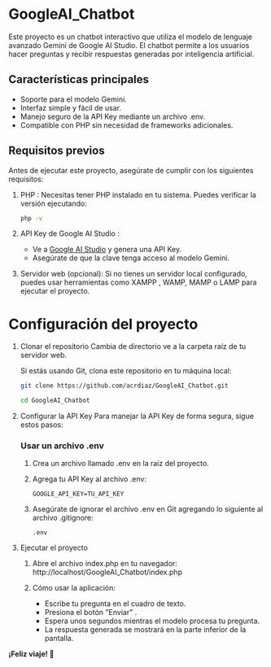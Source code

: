 # GoogleAI_Chatbot

Este proyecto es un chatbot interactivo que utiliza el modelo de lenguaje avanzado Gemini de Google AI Studio. El chatbot permite a los usuarios hacer preguntas y recibir respuestas generadas por inteligencia artificial.

## Características principales

- Soporte para el modelo Gemini.
- Interfaz simple y fácil de usar.
- Manejo seguro de la API Key mediante un archivo .env.
- Compatible con PHP sin necesidad de frameworks adicionales.

## Requisitos previos

Antes de ejecutar este proyecto, asegúrate de cumplir con los siguientes requisitos:

1. PHP : Necesitas tener PHP instalado en tu sistema. Puedes verificar la versión ejecutando:

   ```bash
   php -v
   ```

2. API Key de Google AI Studio :

   - Ve a [Google AI Studio](https://aistudio.google.com) y genera una API Key.
   - Asegúrate de que la clave tenga acceso al modelo Gemini.

3. Servidor web (opcional):
   Si no tienes un servidor local configurado, puedes usar herramientas como XAMPP , WAMP, MAMP o LAMP para ejecutar el proyecto.

# Configuración del proyecto

1.  Clonar el repositorio
    Cambia de directorio ve a la carpeta raíz de tu servidor web.

    Si estás usando Git, clona este repositorio en tu máquina local:

    ```bash
    git clone https://github.com/acrdiaz/GoogleAI_Chatbot.git
    ```

    ```bash
    cd GoogleAI_Chatbot
    ```

2.  Configurar la API Key
    Para manejar la API Key de forma segura, sigue estos pasos:

    ### Usar un archivo .env

    1. Crea un archivo llamado .env en la raíz del proyecto.

    2. Agrega tu API Key al archivo .env:

       ```
       GOOGLE_API_KEY=TU_API_KEY
       ```

    3. Asegúrate de ignorar el archivo .env en Git agregando lo siguiente al archivo .gitignore:

       ```
       .env
       ```

3.  Ejecutar el proyecto

    1. Abre el archivo index.php en tu navegador:
       http://localhost/GoogleAI_Chatbot/index.php

    2. Cómo usar la aplicación:
       - Escribe tu pregunta en el cuadro de texto.
       - Presiona el botón "Enviar" .
       - Espera unos segundos mientras el modelo procesa tu pregunta.
       - La respuesta generada se mostrará en la parte inferior de la pantalla.

**¡Feliz viaje! 🚀**
